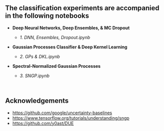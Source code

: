 ## The classification experiments are accompanied in the following notebooks

  - **Deep Neural Networks, Deep Ensembles, & MC Dropout**
    
    - *1. DNN, Ensembles, Dropout.ipynb* 
    
  - **Gaussian Processes Classifier & Deep Kernel Learning**
    
    - *2. GPs & DKL.ipynb*
  
  - **Spectral-Normalized Gaussian Processes** 
    
    - *3. SNGP.ipynb*

&nbsp;

## Acknowledgements

  - https://github.com/google/uncertainty-baselines
  - https://www.tensorflow.org/tutorials/understanding/sngp
  - https://github.com/y0ast/DUE

